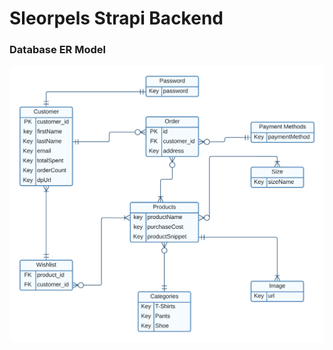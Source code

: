 # **Sleorpels** Strapi Backend

### Database ER Model

![ER Model](https://github.com/iamsabbirsobhani/sleorpels/blob/main/public/ermodel.png)
